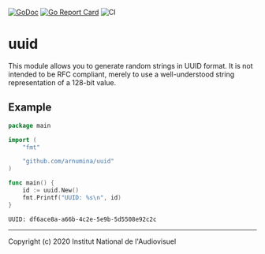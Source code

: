 [![GoDoc](https://godoc.org/github.com/arnumina/uuid?status.svg)](https://godoc.org/github.com/arnumina/uuid)
[![Go Report Card](https://goreportcard.com/badge/github.com/arnumina/uuid)](https://goreportcard.com/report/github.com/arnumina/uuid)
![CI](https://github.com/arnumina/uuid/workflows/CI/badge.svg)

# uuid

This module allows you to generate random strings in UUID format.
It is not intended to be RFC compliant, merely to use a well-understood string representation of a 128-bit value.

## Example

```go
package main

import (
	"fmt"

	"github.com/arnumina/uuid"
)

func main() {
	id := uuid.New()
	fmt.Printf("UUID: %s\n", id)
}
```
```
UUID: df6ace8a-a66b-4c2e-5e9b-5d5508e92c2c
```

---
Copyright (c) 2020 Institut National de l'Audiovisuel
